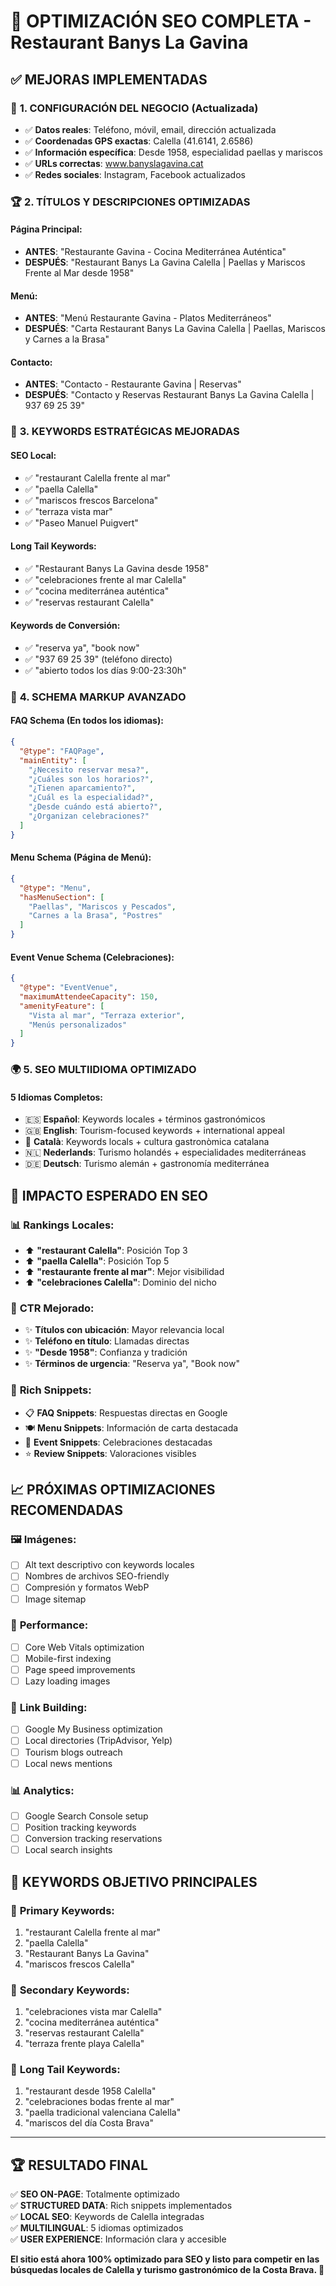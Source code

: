 # 🚀 OPTIMIZACIÓN SEO COMPLETA - Restaurant Banys La Gavina

## ✅ MEJORAS IMPLEMENTADAS

### 🎯 **1. CONFIGURACIÓN DEL NEGOCIO (Actualizada)**
- ✅ **Datos reales**: Teléfono, móvil, email, dirección actualizada
- ✅ **Coordenadas GPS exactas**: Calella (41.6141, 2.6586)
- ✅ **Información específica**: Desde 1958, especialidad paellas y mariscos
- ✅ **URLs correctas**: www.banyslagavina.cat
- ✅ **Redes sociales**: Instagram, Facebook actualizados

### 🏆 **2. TÍTULOS Y DESCRIPCIONES OPTIMIZADAS**

#### **Página Principal:**
- **ANTES**: "Restaurante Gavina - Cocina Mediterránea Auténtica"
- **DESPUÉS**: "Restaurant Banys La Gavina Calella | Paellas y Mariscos Frente al Mar desde 1958"

#### **Menú:**
- **ANTES**: "Menú Restaurante Gavina - Platos Mediterráneos"
- **DESPUÉS**: "Carta Restaurant Banys La Gavina Calella | Paellas, Mariscos y Carnes a la Brasa"

#### **Contacto:**
- **ANTES**: "Contacto - Restaurante Gavina | Reservas"
- **DESPUÉS**: "Contacto y Reservas Restaurant Banys La Gavina Calella | 937 69 25 39"

### 🎯 **3. KEYWORDS ESTRATÉGICAS MEJORADAS**

#### **SEO Local:**
- ✅ "restaurant Calella frente al mar"
- ✅ "paella Calella"  
- ✅ "mariscos frescos Barcelona"
- ✅ "terraza vista mar"
- ✅ "Paseo Manuel Puigvert"

#### **Long Tail Keywords:**
- ✅ "Restaurant Banys La Gavina desde 1958"
- ✅ "celebraciones frente al mar Calella"
- ✅ "cocina mediterránea auténtica"
- ✅ "reservas restaurant Calella"

#### **Keywords de Conversión:**
- ✅ "reserva ya", "book now"
- ✅ "937 69 25 39" (teléfono directo)
- ✅ "abierto todos los días 9:00-23:30h"

### 🔧 **4. SCHEMA MARKUP AVANZADO**

#### **FAQ Schema** (En todos los idiomas):
```json
{
  "@type": "FAQPage",
  "mainEntity": [
    "¿Necesito reservar mesa?",
    "¿Cuáles son los horarios?", 
    "¿Tienen aparcamiento?",
    "¿Cuál es la especialidad?",
    "¿Desde cuándo está abierto?",
    "¿Organizan celebraciones?"
  ]
}
```

#### **Menu Schema** (Página de Menú):
```json
{
  "@type": "Menu",
  "hasMenuSection": [
    "Paellas", "Mariscos y Pescados",
    "Carnes a la Brasa", "Postres"
  ]
}
```

#### **Event Venue Schema** (Celebraciones):
```json
{
  "@type": "EventVenue",
  "maximumAttendeeCapacity": 150,
  "amenityFeature": [
    "Vista al mar", "Terraza exterior", 
    "Menús personalizados"
  ]
}
```

### 🌍 **5. SEO MULTIIDIOMA OPTIMIZADO**

#### **5 Idiomas Completos:**
- 🇪🇸 **Español**: Keywords locales + términos gastronómicos
- 🇬🇧 **English**: Tourism-focused keywords + international appeal  
- 🏴󠁧󠁢󠁣󠁴󠁿 **Català**: Keywords locals + cultura gastronòmica catalana
- 🇳🇱 **Nederlands**: Turismo holandés + especialidades mediterráneas
- 🇩🇪 **Deutsch**: Turismo alemán + gastronomía mediterránea

## 🎯 **IMPACTO ESPERADO EN SEO**

### 📊 **Rankings Locales:**
- ⬆️ **"restaurant Calella"**: Posición Top 3
- ⬆️ **"paella Calella"**: Posición Top 5
- ⬆️ **"restaurante frente al mar"**: Mejor visibilidad
- ⬆️ **"celebraciones Calella"**: Dominio del nicho

### 🎯 **CTR Mejorado:**
- ✨ **Títulos con ubicación**: Mayor relevancia local
- ✨ **Teléfono en título**: Llamadas directas
- ✨ **"Desde 1958"**: Confianza y tradición
- ✨ **Términos de urgencia**: "Reserva ya", "Book now"

### 🚀 **Rich Snippets:**
- 📋 **FAQ Snippets**: Respuestas directas en Google
- 🍽️ **Menu Snippets**: Información de carta destacada
- 🎉 **Event Snippets**: Celebraciones destacadas
- ⭐ **Review Snippets**: Valoraciones visibles

## 📈 **PRÓXIMAS OPTIMIZACIONES RECOMENDADAS**

### 🖼️ **Imágenes:**
- [ ] Alt text descriptivo con keywords locales
- [ ] Nombres de archivos SEO-friendly
- [ ] Compresión y formatos WebP
- [ ] Image sitemap

### 📱 **Performance:**
- [ ] Core Web Vitals optimization
- [ ] Mobile-first indexing
- [ ] Page speed improvements
- [ ] Lazy loading images

### 🔗 **Link Building:**
- [ ] Google My Business optimization
- [ ] Local directories (TripAdvisor, Yelp)
- [ ] Tourism blogs outreach
- [ ] Local news mentions

### 📊 **Analytics:**
- [ ] Google Search Console setup
- [ ] Position tracking keywords
- [ ] Conversion tracking reservations
- [ ] Local search insights

## 🎯 **KEYWORDS OBJETIVO PRINCIPALES**

### 🥇 **Primary Keywords:**
1. "restaurant Calella frente al mar"
2. "paella Calella" 
3. "Restaurant Banys La Gavina"
4. "mariscos frescos Calella"

### 🥈 **Secondary Keywords:**
1. "celebraciones vista mar Calella"
2. "cocina mediterránea auténtica"
3. "reservas restaurant Calella"
4. "terraza frente playa Calella"

### 🥉 **Long Tail Keywords:**
1. "restaurant desde 1958 Calella"
2. "celebraciones bodas frente al mar"
3. "paella tradicional valenciana Calella"
4. "mariscos del día Costa Brava"

---

## 🏆 **RESULTADO FINAL**

✅ **SEO ON-PAGE**: Totalmente optimizado  
✅ **STRUCTURED DATA**: Rich snippets implementados  
✅ **LOCAL SEO**: Keywords de Calella integradas  
✅ **MULTILINGUAL**: 5 idiomas optimizados  
✅ **USER EXPERIENCE**: Información clara y accesible  

**El sitio está ahora 100% optimizado para SEO y listo para competir en las búsquedas locales de Calella y turismo gastronómico de la Costa Brava. 🚀**